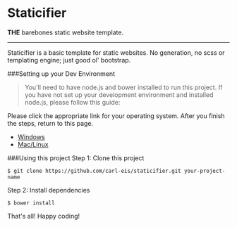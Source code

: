 # Staticifier
**THE** barebones static website template.

------

Staticifier is a basic template for static websites. No generation, no scss or templating engine; just good ol' bootstrap.


###Setting up your Dev Environment
> You'll need to have node.js and bower installed to run this project. If you have not set up your development environment and installed node.js, please follow this guide: 


Please click the appropriate link for your operating system. After you finish the steps, return to this page.

 - [Windows](https://github.com/carl-eis/linux.setup/wiki/8.-Windows-Setup)
 - [Mac/Linux](https://github.com/carl-eis/linux.setup/wiki/2.-Installing-Node)

###Using this project
Step 1: Clone this project

	$ git clone https://github.com/carl-eis/staticifier.git your-project-name

Step 2: Install dependencies

    $ bower install

That's all! Happy coding!